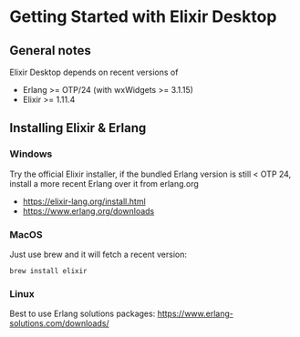 # Getting Started with Elixir Desktop

## General notes

Elixir Desktop depends on recent versions of 

* Erlang >= OTP/24 (with wxWidgets >= 3.1.15)
* Elixir >= 1.11.4

## Installing Elixir & Erlang

### Windows

Try the official Elixir installer, if the bundled Erlang version is still < OTP 24, install a more recent Erlang over it from erlang.org

- https://elixir-lang.org/install.html
- https://www.erlang.org/downloads

### MacOS

Just use brew and it will fetch a recent version:

`brew install elixir`

### Linux

Best to use Erlang solutions packages: https://www.erlang-solutions.com/downloads/
